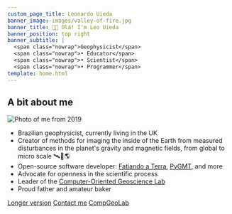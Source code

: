 ```yaml
---
custom_page_title: Leonardo Uieda
banner_image: images/valley-of-fire.jpg
banner_title: 👋🏽 Olá! I'm Leo Uieda
banner_position: top right
banner_subtitle: |
  <span class="nowrap">Geophysicist</span>
  <span class="nowrap">• Educator</span>
  <span class="nowrap">• Scientist</span>
  <span class="nowrap">• Programmer</span>
template: home.html
---
```


<h2 class="">A bit about me</h2>

<div class="row align-items-center justify-content-center gy-3 mb-4">
<div class="col-9 col-sm-4 order-sm-last">

<img src="https://github.com/leouieda.png" alt="Photo of me from 2019" class="headshot mb-4">

</div>
<div class="col-sm-8">

* Brazilian geophysicist, currently living in the UK
* Creator of methods for imaging the inside of the Earth from measured
  disturbances in the planet's gravity and magnetic fields, from global to
  micro scale 🛰️🔬🌎
* Open-source software developer: [Fatiando a Terra][fatiando], [PyGMT][pygmt],
  and more
* Advocate for openness in the scientific process
* Leader of the [Computer-Oriented Geoscience Lab][compgeolab]
* Proud father and amateur baker

</div>
</div>

<a class="btn btn-primary mt-3 me-2" href="/about"><i class="far fa-arrow-alt-circle-right me-1" aria-hidden="true"></i> Longer version</a>
<a class="btn btn-light mt-3 me-2" href="/contact"><i class="fa fa-envelope me-1" aria-hidden="true"></i> Contact me</a>
<a class="btn btn-outline-light mt-3" href="https://www.compgeolab.org" target="_blank"><i class="fa fa-external-link-square-alt me-1" aria-hidden="true"></i> CompGeoLab</a>


[deoes]: https://www.liverpool.ac.uk/earth-ocean-and-ecological-sciences/
[compgeolab]: https://www.compgeolab.org
[pygmt]: https://www.pygmt.org/
[fatiando]: https://www.fatiando.org
[nene]: https://nene.leouieda.com
[ssi-fellowship]: https://software.ac.uk/about/fellows/leonardo-uieda
[swung]: https://softwareunderground.org/
